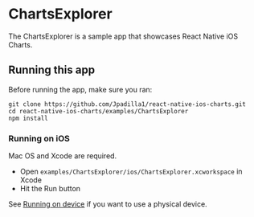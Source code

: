 # ChartsExplorer

The ChartsExplorer is a sample app that showcases React Native iOS Charts.

## Running this app

Before running the app, make sure you ran:

    git clone https://github.com/Jpadilla1/react-native-ios-charts.git
    cd react-native-ios-charts/examples/ChartsExplorer
    npm install

### Running on iOS

Mac OS and Xcode are required.

- Open `examples/ChartsExplorer/ios/ChartsExplorer.xcworkspace` in Xcode
- Hit the Run button

See [Running on device](https://facebook.github.io/react-native/docs/running-on-device-ios.html) if you want to use a physical device.
